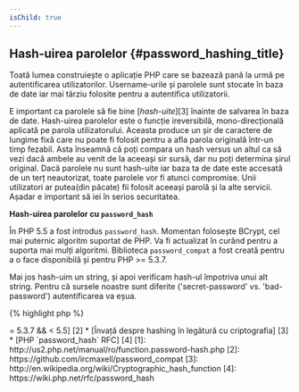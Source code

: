 ```yaml
---
isChild: true
---
```


## Hash-uirea parolelor {#password_hashing_title}

Toată lumea construiește o aplicație PHP care se bazează pană la urmă pe autentificarea utilizatorilor. Username-urile
și parolele sunt stocate în baza de date iar mai târziu folosite pentru a autentifica utilizatorii.

E important ca parolele să fie bine [_hash-uite_][3] înainte de salvarea în baza de date. Hash-uirea parolelor este
o funcție ireversibilă, mono-direcțională aplicată pe parola utilizatorului. Aceasta produce un șir de caractere de
lungime fixă care nu poate fi folosit pentru a afla parola originală într-un timp fezabil. Asta înseamnă că poți compara
un hash versus un altul ca să vezi dacă ambele au venit de la aceeași sir sursă, dar nu poți determina șirul original.
Dacă parolele nu sunt hash-uite iar baza ta de date este accesată de un terț neautorizat, toate parolele vor fi atunci
compromise. Unii utilizatori ar putea(din păcate) fii folosit aceeași parolă și la alte servicii. Așadar e important să
iei în serios securitatea.

**Hash-uirea parolelor cu `password_hash`**

În PHP 5.5 a fost introdus `password_hash`. Momentan folosește BCrypt, cel mai puternic algoritm suportat de PHP. Va fi
actualizat în curând pentru a suporta mai mulți algoritmi. Biblioteca `password_compat` a fost creată pentru a o face
disponibilă și pentru PHP >= 5.3.7.

Mai jos hash-uim un string, și apoi verificam hash-ul împotriva unui alt string. Pentru că sursele noastre sunt diferite
('secret-password' vs. 'bad-password') autentificarea va eșua.

{% highlight php %}
<?php

require 'password.php';

$passwordHash = password_hash('secret-password', PASSWORD_DEFAULT);

if (password_verify('bad-password', $passwordHash)) {
    // Correct Password
} else {
    // Wrong password
}
{% endhighlight %}



* [Învață despre `password_hash`] [1]
* [`password_compat` pentru PHP  >= 5.3.7 && < 5.5] [2]
* [Învață despre hashing în legătură cu criptografia] [3]
* [PHP `password_hash` RFC] [4]

[1]: http://us2.php.net/manual/ro/function.password-hash.php
[2]: https://github.com/ircmaxell/password_compat
[3]: http://en.wikipedia.org/wiki/Cryptographic_hash_function
[4]: https://wiki.php.net/rfc/password_hash
